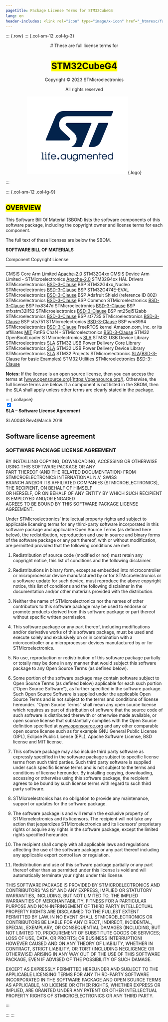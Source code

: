 ```yaml
---
pagetitle: Package License Terms for STM32CubeG4
lang: en
header-includes: <link rel="icon" type="image/x-icon" href="_htmresc/favicon.png" />
---
```


::: {.row}
::: {.col-sm-12 .col-lg-3}

<center>
# These are full license terms for

# <mark>STM32CubeG4</mark>

Copyright &copy; 2023 STMicroelectronics

All rights reserved
    
[![ST logo](_htmresc/st_logo_2020.png)](https://www.st.com){.logo}
</center>
:::

::: {.col-sm-12 .col-lg-9}

## <mark>__OVERVIEW__</mark>
<div>

This Software Bill Of Material (SBOM) lists the software components of this
software package, including the copyright owner and license terms for each
component.

The full text of these licenses are below the SBOM.

__SOFTWARE BILL OF MATERIALS__

Component                                      Copyright                                          License
---------                                      ---------                                          -------
CMSIS Core                                     Arm Limited                                        [Apache-2.0](https://opensource.org/licenses/Apache-2.0)
STM32G4xx CMSIS Device                         Arm Limited - STMicroelectronics                   [Apache-2.0](https://opensource.org/licenses/Apache-2.0)
STM32G4xx HAL Drivers                          STMicroelectronics                                 [BSD-3-Clause](https://opensource.org/licenses/BSD-3-Clause)
BSP STM32G4xx_Nucleo                           STMicroelectronics                                 [BSD-3-Clause](https://opensource.org/licenses/BSD-3-Clause)
BSP STM32G474E-EVAL                            STMicroelectronics                                 [BSD-3-Clause](https://opensource.org/licenses/BSD-3-Clause)
BSP Adafruit Shield (reference ID 802)         STMicroelectronics                                 [BSD-3-Clause](https://opensource.org/licenses/BSD-3-Clause)
BSP Common                                     STMicroelectronics                                 [BSD-3-Clause](https://opensource.org/licenses/BSD-3-Clause)
BSP hx8347d                                    STMicroelectronics                                 [BSD-3-Clause](https://opensource.org/licenses/BSD-3-Clause)
BSP mfxstm32l152                               STMicroelectronics                                 [BSD-3-Clause](https://opensource.org/licenses/BSD-3-Clause)
BSP mt25ql512abb                               STMicroelectronics                                 [BSD-3-Clause](https://opensource.org/licenses/BSD-3-Clause)
BSP st7735                                     STMicroelectronics                                 [BSD-3-Clause](https://opensource.org/licenses/BSD-3-Clause)
BSP stts751                                    STMicroelectronics                                 [BSD-3-Clause](https://opensource.org/licenses/BSD-3-Clause)
BSP wm8994                                     STMicroelectronics                                 [BSD-3-Clause](https://opensource.org/licenses/BSD-3-Clause)
FreeRTOS kernel                                Amazon.com, Inc. or its affiliates                 [MIT](https://opensource.org/licenses/MIT) 
FatFS                                          ChaN - STMicroelectronics                          [BSD-3-Clause](https://opensource.org/licenses/BSD-3-Clause)
STM32 OpenBootLoader                           STMicroelectronics                                 [SLA](#collapse-section1)
STM32 USB Device Library                       STMicroelectronics                                 [SLA](#collapse-section1)
STM32 USB Power Delivery Core Library          STMicroelectronics                                 [SLA](#collapse-section1)
STM32 USB Power Delivery Device Library        STMicroelectronics                                 [SLA](#collapse-section1)
STM32 Projects                                 STMicroelectronics                                 [SLA](#collapse-section1)([BSD-3-Clause](https://opensource.org/licenses/BSD-3-Clause) for basic Examples)
STM32 Utilities                                STMicroelectronics                                 [BSD-3-Clause](https://opensource.org/licenses/BSD-3-Clause)

__Notes:__ If the license is an open source license, then you can access the
terms at [www.opensource.org](https://opensource.org/). Otherwise, the full
license terms are below. If a component is not listed in the SBOM, then the SLA
shall apply unless other terms are clearly stated in the package.

</div>

::: {.collapse}                                                                                      
<input type="checkbox" id="collapse-section1" checked aria-hidden="true">                            
<label for="collapse-section1" aria-hidden="true">__SLA – Software License Agreement__</label>                                
<div>                                                                                                
                                                                                                     
SLA0048 Rev4/March 2018                                                                              
                                                                                                     
## Software license agreement                                                                        
                                                                                                     
### __SOFTWARE PACKAGE LICENSE AGREEMENT__                                                           
                                                                                                     
BY INSTALLING COPYING, DOWNLOADING, ACCESSING OR OTHERWISE USING THIS SOFTWARE PACKAGE OR ANY        
PART THEREOF (AND THE RELATED DOCUMENTATION) FROM STMICROELECTRONICS INTERNATIONAL N.V, SWISS        
BRANCH AND/OR ITS AFFILIATED COMPANIES (STMICROELECTRONICS), THE RECIPIENT, ON BEHALF OF HIMSELF     
OR HERSELF, OR ON BEHALF OF ANY ENTITY BY WHICH SUCH RECIPIENT IS EMPLOYED AND/OR ENGAGED            
AGREES TO BE BOUND BY THIS SOFTWARE PACKAGE LICENSE AGREEMENT.                                       
                                                                                                     
Under STMicroelectronics’ intellectual property rights and subject to applicable licensing terms for any third-party software
incorporated in this software package and applicable Open Source Terms (as defined here below), the redistribution,
reproduction and use in source and binary forms of the software package or any part thereof, with or without modification, are
permitted provided that the following conditions are met:                                            
                                                                                                     
1. Redistribution of source code (modified or not) must retain any copyright notice, this list of conditions and the following
disclaimer.                                                                                          
                                                                                                     
2. Redistributions in binary form, except as embedded into microcontroller or microprocessor device manufactured by or for
STMicroelectronics or a software update for such device, must reproduce the above copyright notice, this list of conditions
and the following disclaimer in the documentation and/or other materials provided with the distribution.

3. Neither the name of STMicroelectronics nor the names of other contributors to this software package may be used to
endorse or promote products derived from this software package or part thereof without specific written permission.

4. This software package or any part thereof, including modifications and/or derivative works of this software package, must
be used and execute solely and exclusively on or in combination with a microcontroller or a microprocessor devices
manufactured by or for STMicroelectronics.

5. No use, reproduction or redistribution of this software package partially or totally may be done in any manner that would
subject this software package to any Open Source Terms (as defined below).

6. Some portion of the software package may contain software subject to Open Source Terms (as defined below) applicable
for each such portion (“Open Source Software”), as further specified in the software package. Such Open Source Software
is supplied under the applicable Open Source Terms and is not subject to the terms and conditions of license hereunder.
“Open Source Terms” shall mean any open source license which requires as part of distribution of software that the source
code of such software is distributed therewith or otherwise made available, or open source license that substantially
complies with the Open Source definition specified at www.opensource.org and any other comparable open source license
such as for example GNU General Public License (GPL), Eclipse Public License (EPL), Apache Software License, BSD
license and MIT license.

7. This software package may also include third party software as expressly specified in the software package subject to
specific license terms from such third parties. Such third party software is supplied under such specific license terms and is
not subject to the terms and conditions of license hereunder. By installing copying, downloading, accessing or otherwise
using this software package, the recipient agrees to be bound by such license terms with regard to such third party
software.

8. STMicroelectronics has no obligation to provide any maintenance, support or updates for the software package.

9. The software package is and will remain the exclusive property of STMicroelectronics and its licensors. The recipient will
not take any action that jeopardizes STMicroelectronics and its licensors' proprietary rights or acquire any rights in the
software package, except the limited rights specified hereunder.

10. The recipient shall comply with all applicable laws and regulations affecting the use of the software package or any part
thereof including any applicable export control law or regulation.

11. Redistribution and use of this software package partially or any part thereof other than as permitted under this license is
void and will automatically terminate your rights under this license.

THIS SOFTWARE PACKAGE IS PROVIDED BY STMICROELECTRONICS AND CONTRIBUTORS "AS IS" AND ANY
EXPRESS, IMPLIED OR STATUTORY WARRANTIES, INCLUDING, BUT NOT LIMITED TO, THE IMPLIED WARRANTIES OF
MERCHANTABILITY, FITNESS FOR A PARTICULAR PURPOSE AND NON-INFRINGEMENT OF THIRD PARTY
INTELLECTUAL PROPERTY RIGHTS ARE DISCLAIMED TO THE FULLEST EXTENT PERMITTED BY LAW. IN NO EVENT
SHALL STMICROELECTRONICS OR CONTRIBUTORS BE LIABLE FOR ANY DIRECT, INDIRECT, INCIDENTAL, SPECIAL,
EXEMPLARY, OR CONSEQUENTIAL DAMAGES (INCLUDING, BUT NOT LIMITED TO, PROCUREMENT OF SUBSTITUTE
GOODS OR SERVICES; LOSS OF USE, DATA, OR PROFITS; OR BUSINESS INTERRUPTION) HOWEVER CAUSED AND
ON ANY THEORY OF LIABILITY, WHETHER IN CONTRACT, STRICT LIABILITY, OR TORT (INCLUDING NEGLIGENCE OR
OTHERWISE) ARISING IN ANY WAY OUT OF THE USE OF THIS SOFTWARE PACKAGE, EVEN IF ADVISED OF THE
POSSIBILITY OF SUCH DAMAGE.

EXCEPT AS EXPRESSLY PERMITTED HEREUNDER AND SUBJECT TO THE APPLICABLE LICENSING TERMS FOR ANY
THIRD-PARTY SOFTWARE INCORPORATED IN THE SOFTWARE PACKAGE AND OPEN SOURCE TERMS AS
APPLICABLE, NO LICENSE OR OTHER RIGHTS, WHETHER EXPRESS OR IMPLIED, ARE GRANTED UNDER ANY
PATENT OR OTHER INTELLECTUAL PROPERTY RIGHTS OF STMICROELECTRONICS OR ANY THIRD PARTY.

</div>
:::


:::
:::